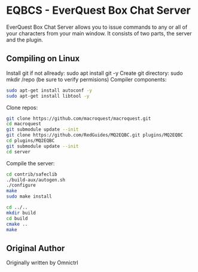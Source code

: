 # EQBCS - EverQuest Box Chat Server

EverQuest Box Chat Server allows you to issue commands to any or all of your characters from your main window.
It consists of two parts, the server and the plugin.

## Compiling on Linux
Install git if not allready: sudo apt install git -y
Create git directory: sudo mkdir /repo (be sure to verify permisions)
Compiler components:
```bash
sudo apt-get install autoconf -y
sudo apt-get install libtool -y
```
Clone repos:
```bash
git clone https://github.com/macroquest/macroquest.git
cd macroquest
git submodule update --init
git clone https://github.com/RedGuides/MQ2EQBC.git plugins/MQ2EQBC
cd plugins/MQ2EQBC
git submodule update --init
cd server
```
Compile the server:
```bash
cd contrib/safeclib
./build-aux/autogen.sh
./configure
make
sudo make install

cd ../..
mkdir build
cd build
cmake ..
make
```


## Original Author

Originally written by Omnictrl

